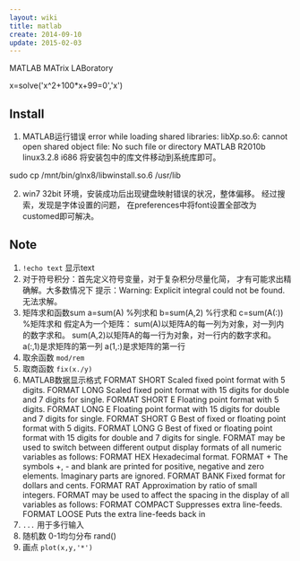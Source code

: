```yaml
---
layout: wiki
title: matlab
create: 2014-09-10
update: 2015-02-03
---
```


MATLAB MATrix LABoratory

x=solve('x^2+100*x+99=0','x')

## Install
1. MATLAB运行错误
error while loading shared libraries: libXp.so.6: cannot open shared object file: No such file or directory
MATLAB R2010b linux3.2.8 i686
将安装包中的库文件移动到系统库即可。

sudo cp /mnt/bin/glnx8/libwinstall.so.6 /usr/lib

2. win7 32bit 环境，安装成功后出现键盘映射错误的状况，整体偏移。
经过搜索，发现是字体设置的问题，
在preferences中将font设置全部改为customed即可解决。

## Note
1. `!echo text`  显示text
2. 对于符号积分：首先定义符号变量，对于复杂积分尽量化简，
才有可能求出精确解。大多数情况下
提示：Warning: Explicit integral could not be found. 无法求解。
3. 矩阵求和函数sum
a=sum(A) %列求和
b=sum(A,2) %行求和
c=sum(A(:)) %矩阵求和
假定A为一个矩阵：
sum(A)以矩阵A的每一列为对象，对一列内的数字求和。
sum(A,2)以矩阵A的每一行为对象，对一行内的数字求和。
a(:,1)是求矩阵的第一列
a(1,:)是求矩阵的第一行
4. 取余函数
`mod/rem`
5. 取商函数
`fix(x./y)`
6. MATLAB数据显示格式
FORMAT SHORT Scaled fixed point format with 5 digits.
FORMAT LONG Scaled fixed point format with 15 digits for double and 7 digits for single.
FORMAT SHORT E Floating point format with 5 digits.
FORMAT LONG E Floating point format with 15 digits for double and 7 digits for single.
FORMAT SHORT G Best of fixed or floating point format with 5 digits.
FORMAT LONG G Best of fixed or floating point format with 15 digits for double and 7 digits for single.
FORMAT may be used to switch between different output display formats of all numeric variables as follows:
FORMAT HEX Hexadecimal format.
FORMAT + The symbols +, - and blank are printed for positive, negative and zero elements. Imaginary parts are ignored.
FORMAT BANK Fixed format for dollars and cents.
FORMAT RAT Approximation by ratio of small integers.
FORMAT may be used to affect the spacing in the display of all variables as follows:
FORMAT COMPACT Suppresses extra line-feeds.
FORMAT LOOSE Puts the extra line-feeds back in 
7. `...` 用于多行输入
8. 随机数 0-1均匀分布 rand()
9. 画点 `plot(x,y,'*')`